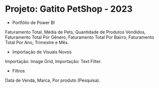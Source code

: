 # Projeto: Gatito PetShop - 2023
- Portfólio de Power BI

Faturamento Total, 
Média de Pets, 
Quantidade de Produtos Vendidos, 
Faturamento Total Por Gênero, 
Faturamento Total Por Bairro, 
Faturamento Total Por Ano, Trimestre e Mês.

- Importação de Visuais Novos

Importação: Image Grid, 
Importação: Text Filter. 

- Filtros

Data de Venda, 
Marca, 
Por produto (Pesquisa).


